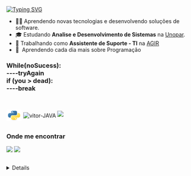[![Typing SVG](https://readme-typing-svg.herokuapp.com/?color=87CEFA&size=35&center=true&vCenter=true&width=1000&lines=Hello+World,+my+name+is+Vitor+Henrique;Welcome+to+my+GitHub+Profile!:%29)](https://git.io/typing-svg)

- 👩‍💻 Aprendendo novas tecnologias e desenvolvendo soluções de software.
- 🎓 Estudando **Analise e Desenvolvimento de Sistemas** na <a href="https://www.unopar.com.br/">Unopar</a>.
- 💼 Trabalhando como **Assistente de Suporte - TI** na <a href="https://www.agirsaude.org.br/">AGIR</a>
- 🌱 &nbsp;Aprendendo cada dia mais sobre Programação

<h3>While(noSucess):<br>
----tryAgain <br>
if (you > dead):<br>
----break </h3>	 

##

<div style="display: inline_block"><br>
    <img align="center" alt="vitor-Python" height="30" width="40" src="https://raw.githubusercontent.com/devicons/devicon/master/icons/python/python-original.svg">
    <img align="center" alt="vitor-JAVA" width='50' height='50' scr=<img src="https://cdn.jsdelivr.net/gh/devicons/devicon/icons/java/java-original-wordmark.svg" />    
    <a href="https://www.linkedin.com/in/vitor-henrique-492738194/" target="_blank"><img src="https://img.shields.io/badge/-LinkedIn-%239990?style=for-the-badge&logo=linkedin&logoColor=blue" 
  target="_blank"></a>      
</div>



##
<div><h3>Onde me encontrar</h3>
    <a href="https://instagram.com/vitorhenriquego?igshid=OGQ5ZDc2ODk2ZA==" target="_blank"><img src="https://img.shields.io/badge/-Instagram-%239990?style=for-the-badge&logo=instagram&logoColor=pink-purple" target="_blank"></a>
  <a href = "mailto:vitor2017go@gmail.com"><img src="https://img.shields.io/badge/-Gmail-%239990?style=for-the-badge&logo=gmail&logoColor=redblack" target="_blank"></a>
   
</div> 

##
<details>
    <sumary>:zap: Github Stats</sumary>
    <div style="display: inline_block"><br>
        
![Anurag's GitHub stats](https://github-readme-stats.vercel.app/api?username=henriquestron&show_icons=true&theme=transparent)
</div>


